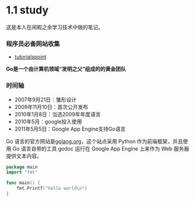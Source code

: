 # 1.1 study

这是本人在闲暇之余学习技术中做的笔记。

### 程序员必备网站收集
- [tutorialspoint](http://www.tutorialspoint.com)

**Go是一个由计算机领域“发明之父”组成的的黄金团队**

### 时间轴
- 2007年9月21日：雏形设计
- 2009年11月10日：首次公开发布
- 2010年1月8日：当选2009年年度语言
- 2010年5月：google投入使用
- 2011年5月5日：Google App Engine支持Go语言

Go 语言的官方网站是[golang.org](http://golang.org)，这个站点采用 Python 作为前端框架，并且使用 Go 语言自带的工具 godoc 运行在 Google App Engine 上来作为 Web 服务器提供文本内容。


```go
package main
import "fmt"

func main() {
    fmt.Printf("hello world\n")
}
```
